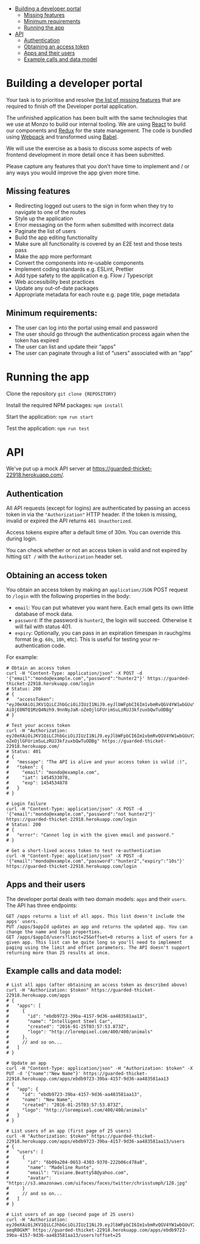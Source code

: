 - [Building a developer portal](#building-a-developer-portal)
  - [Missing features](#missing-features)
  - [Minimum requirements](#minimum-requirements)
  - [Running the app](#running-the-app)
- [API](#api)
  - [Authentication](#authentication)
  - [Obtaining an access token](#obtaining-an-access-token)
  - [Apps and their users](#apps-and-their-users)
  - [Example calls and data model](#example-calls-and-data-model)

# Building a developer portal
Your task is to prioritise and resolve [the list of missing features](#missing-features) that are required to finish off the Developer portal application.

The unfinished application has been built with the same technologies that we use at Monzo to build our internal tooling. We are using [React](https://reactjs.org/) to build our components and [Redux](https://redux.js.org/) for the state management. The code is bundled using [Webpack](https://webpack.js.org) and transformed using [Babel](https://babeljs.io/).

We will use the exercise as a basis to discuss some aspects of web frontend development in more detail once it has been submitted.

Please capture any features that you don’t have time to implement and / or any ways you would improve the app given more time.

## Missing features
- Redirecting logged out users to the sign in form when they try to navigate to one of the routes
- Style up the application
- Error messaging on the form when submitted with incorrect data
- Paginate the list of users
- Build the app editing functionality
- Make sure all functionality is covered by an E2E test and those tests pass
- Make the app more performant
- Convert the components into re-usable components
- Implement coding standards e.g. ESLint, Prettier
- Add type safety to the application e.g. Flow / Typescript
- Web accessibility best practices
- Update any out-of-date packages
- Appropriate metadata for each route e.g. page title, page metadata

## Minimum requirements:
- The user can log into the portal using email and password
- The user should go through the authentication process again when the token has expired
- The user can list and update their “apps”
- The user can paginate through a list of “users” associated with an “app”

# Running the app

Clone the repository
`git clone {REPOSITORY}`

Install the required NPM packages:
`npm install`

Start the application:
`npm run start`

Test the application:
`npm run test`

# API
We've put up a mock API server at https://guarded-thicket-22918.herokuapp.com/.

## Authentication
All API requests (except for logins) are authenticated by passing an access token in via the `"Authorization"` HTTP header. If the token is missing, invalid or expired the API returns `401 Unauthorized`.

Access tokens expire after a default time of 30m. You can override this during login.

You can check whether or not an access token is valid and not expired by hitting `GET /` with the `Authorization` header set.

## Obtaining an access token
You obtain an access token by making an `application/JSON` POST request to `/login` with the following properties in the body:

- `email`: You can put whatever you want here. Each email gets its own little database of mock data.
- `password`: If the password is `hunter2`, the login will succeed. Otherwise it will fail with status 401.
- `expiry`: Optionally, you can pass in an expiration timespan in rauchg/ms format (e.g. `60s`, `10h`, etc). This is useful for testing your re-authentication code.

For example:
```
# Obtain an access token
curl -H "Content-Type: application/json" -X POST -d '{"email":"mondo@example.com","password":"hunter2"}' https://guarded-thicket-22918.herokuapp.com/login
# Status: 200
# {
#   "accessToken": "eyJ0eXAiOiJKV1QiLCJhbGciOiJIUzI1NiJ9.eyJlbWFpbCI6Im1vbmRvQGV4YW1wbGUuY29tIiwiaWF0IjoxNDU0NTMzMDc4LCJleH# AiOjE0NTQ1MzQ4Nzh9.9nnNyJaR-oZeOjlGFUrimSuLzRUJ3kfzuxbQwTuODBg"
# }

# Test your access token
curl -H "Authorization: eyJ0eXAiOiJKV1QiLCJhbGciOiJIUzI1NiJ9.eyJlbWFpbCI6Im1vbmRvQGV4YW1wbGUuY29tIiwiaWF0IjoxNDU0NTMzMDc4LCJleHAiOjE0NTQ1MzQ4Nzh9.9nnNyJaR-oZeOjlGFUrimSuLzRUJ3kfzuxbQwTuODBg" https://guarded-thicket-22918.herokuapp.com/
# Status: 401
# {
#   "message": "The API is alive and your access token is valid :)",
#   "token": {
#     "email": "mondo@example.com",
#     "iat": 1454533078,
#     "exp": 1454534878
#   }
# }

# Login failure
curl -H "Content-Type: application/json" -X POST -d '{"email":"mondo@example.com","password":"not hunter2"}' https://guarded-thicket-22918.herokuapp.com/login
# Status: 200
# {
#   "error": "Cannot log in with the given email and password."
# }

# Get a short-lived access token to test re-authentication
curl -H "Content-Type: application/json" -X POST -d '{"email":"mondo@example.com","password":"hunter2","expiry":"10s"}' https://guarded-thicket-22918.herokuapp.com/login
```

## Apps and their users
The developer portal deals with two domain models: `apps` and their `users`. The API has three endpoints:

```
GET /apps returns a list of all apps. This list doesn't include the apps' users.
PUT /apps/$appId updates an app and returns the updated app. You can change the name and logo properties.
GET /apps/$appId/users?limit=25&offset=0 returns a list of users for a given app. This list can be quite long so you'll need to implement paging using the limit and offset parameters. The API doesn't support returning more than 25 results at once.
```

## Example calls and data model:

```
# List all apps (after obtaining an access token as described above)
curl -H "Authorization: $token" https://guarded-thicket-22918.herokuapp.com/apps
# {
#   "apps": [
#     {
#       "id": "ebdb9723-39ba-4157-9d36-aa483581aa13",
#       "name": "Intelligent Steel Car",
#       "created": "2016-01-25T03:57:53.873Z",
#       "logo": "http://lorempixel.com/400/400/animals"
#     },
#     // and so on...
#   ]
# }

# Update an app
curl -H "Content-Type: application/json" -H "Authorization: $token" -X PUT -d '{"name":"New Name"}' https://guarded-thicket-22918.herokuapp.com/apps/ebdb9723-39ba-4157-9d36-aa483581aa13
# {
#   "app": {
#     "id": "ebdb9723-39ba-4157-9d36-aa483581aa13",
#     "name": "New Name",
#     "created": "2016-01-25T03:57:53.873Z",
#     "logo": "http://lorempixel.com/400/400/animals"
#   }
# }

# List users of an app (first page of 25 users)
curl -H "Authorization: $token" https://guarded-thicket-22918.herokuapp.com/apps/ebdb9723-39ba-4157-9d36-aa483581aa13/users
# {
#   "users": [
#     {
#       "id": "6b09a204-0653-4303-9370-222b06c478a8",
#       "name": "Madeline Runte",
#       "email": "Viviane.Beatty58@yahoo.com",
#       "avatar": "https://s3.amazonaws.com/uifaces/faces/twitter/chrisstumph/128.jpg"
#     }
#     // and so on...
#   ]
# }

# List users of an app (second page of 25 users)
curl -H "Authorization: eyJ0eXAiOiJKV1QiLCJhbGciOiJIUzI1NiJ9.eyJlbWFpbCI6Im1vbmRvQGV4YW1wbGUuY29tIiwiaWF0IjoxNDU0NTM1MDg4LCJleHAiOjE0NTQ1MzY4ODh9.7ehzJgS_OojT37j076I05l1ZNKc62AKOpL-aeqR0GkM" https://guarded-thicket-22918.herokuapp.com/apps/ebdb9723-39ba-4157-9d36-aa483581aa13/users?offset=25
```

